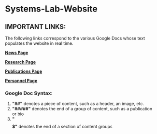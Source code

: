 # Systems-Lab-Website

## IMPORTANT LINKS:
The following links correspond to the various Google Docs whose text populates the website in real time.

[**News Page**](https://docs.google.com/document/d/1Rdm4961Shwz-_J6kVqRcYmdPRxjoSYab1yifatcp6Cw/edit)

[**Research Page**](https://docs.google.com/document/d/14E0wnRDqAnHDi27io7_F4D8PXeFpB_eSRp15Qu-E7-o/edit)

[**Publications Page**](https://docs.google.com/document/d/1O3gitlWPBx8suBZGNwb-vQ1TlhwNE89wVqMKfvfdoK8/edit)

[**Personnel Page**](https://docs.google.com/document/d/16BLT0Bz6hM8_I_Z5rcyg9bIiVWODLZOmjFooYIR-ZWo/edit)


### Google Doc Syntax:
1. **"##"** denotes a piece of content, such as a header, an image, etc.
2. **"#####"** denotes the end of a group of content, such as a publication or bio
3. **"$$$$$"** denotes the end of a section of content groups
